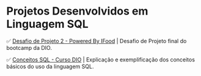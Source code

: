 # Projetos Desenvolvidos em Linguagem SQL

✅ [Desafio de Projeto 2 - Powered By IFood](https://github.com/Carlos-CGS/ProjetosSQL/tree/main/Desafio%20Projeto%202%20-%20Powered%20By%20Ifood) | Desafio de Projeto final do bootcamp da DIO.

✅ [Conceitos SQL - Curso DIO](https://github.com/Carlos-CGS/ProjetosCSharp/tree/main/API-CSharp) | Explicação e exemplificação dos conceitos básicos do uso da linguagem SQL.
